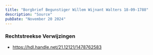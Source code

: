 ```yaml
---
title: "Borgbrief Begunstiger Willem Wijnant Walters 18-09-1788"
description: "Source"
pubDate: "November 20 2024"
---
```


### Rechtstreekse Verwijzingen
- https://hdl.handle.net/21.12121/1478762583